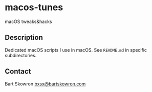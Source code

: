 # macos-tunes
macOS tweaks&amp;hacks

## Description

Dedicated macOS scripts I use in macOS.
See `README.md` in specific subdirectories.

## Contact

Bart Skowron <bxsx@bartskowron.com>
